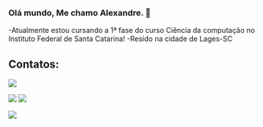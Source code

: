 ### Olá mundo, Me chamo Alexandre. 👋

-Atualmente estou cursando a 1ª fase do curso Ciência da computação no Instituto Federal de Santa Catarina!
-Resido na cidade de Lages-SC

## Contatos:

<div>

<a href="[https://instagram.com/seu-usuário-instagram-aqui](https://www.instagram.com/alexandrematsuhira/)" target="_blank"><img src="https://img.shields.io/badge/-Instagram-%23E4405F?style=for-the-badge&logo=instagram&logoColor=white" target="_blank"></a>

<a href = "mailto:alexandrematsuhira@gmail.com"><img src="https://img.shields.io/badge/Gmail-D14836?style=for-the-badge&logo=gmail&logoColor=white" target="_blank"></a>
<a href="[https://www.linkedin.com/in/seu-usuário-linkedln-aqui](https://www.linkedin.com/in/alexandre-matsuhira-7a709017a/)" target="_blank"><img src="https://img.shields.io/badge/-LinkedIn-%230077B5?style=for-the-badge&logo=linkedin&logoColor=white" target="_blank"></a>   
</div>


<a href="[https://www.linkedin.com/in/seu-usuário-linkedln-aqui]([https://www.linkedin.com/in/alexandre-matsuhira-7a709017a/](https://t.me/AlexandreMAndrade))" target="_blank"><img src="[https://img.shields.io/badge/-LinkedIn-%230077B5?style=for-the-badge&logo=linkedin&logoColor=white](https://img.shields.io/badge/Telegram-2CA5E0?style=for-the-badge&logo=telegram&logoColor=white)" target="_blank"></a>   
</div>





